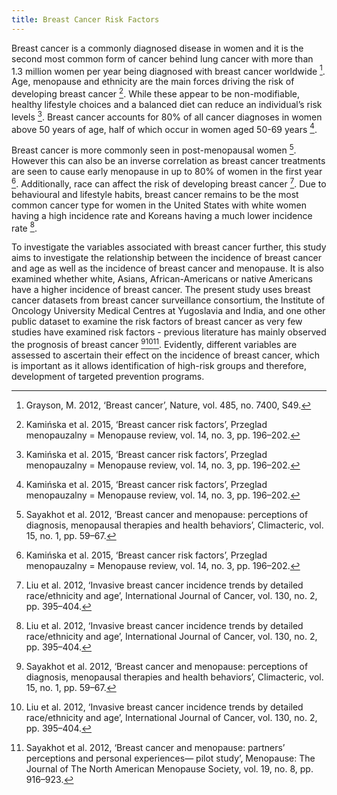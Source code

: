 ```yaml
---
title: Breast Cancer Risk Factors
---
```


Breast cancer is a commonly diagnosed disease in women and it is the second most common form of cancer behind lung cancer with more than 1.3 million women per year being diagnosed with breast cancer worldwide [^1]. Age, menopause and ethnicity are the main forces driving the risk of developing breast cancer [^2]. While these appear to be non-modifiable, healthy lifestyle choices and a balanced diet can reduce an individual’s risk levels [^2]. Breast cancer accounts for 80% of all cancer diagnoses in women above 50 years of age, half of which occur in women aged 50-69 years [^2].

Breast cancer is more commonly seen in post-menopausal women [^3]. However this can also be an inverse correlation as breast cancer treatments are seen to cause early menopause in up to 80% of women in the first year [^2]. Additionally, race can affect the risk of developing breast cancer [^4]. Due to behavioural and lifestyle habits, breast cancer remains to be the most common cancer type for women in the United States with white women having a high incidence rate and Koreans having a much lower incidence rate [^4]. 

To investigate the variables associated with breast cancer further, this study aims to investigate the relationship between the incidence of breast cancer and age as well as the incidence of breast cancer and menopause. It is also examined whether white, Asians, African-Americans or native Americans have a higher incidence of breast cancer. The present study uses breast cancer datasets from breast cancer surveillance consortium, the Institute of Oncology University Medical Centres at Yugoslavia and India, and one other public dataset to examine the risk factors of breast cancer as very few studies have examined risk factors - previous literature has mainly observed the prognosis of breast cancer [^3][^4][^5]. Evidently, different variables are assessed to ascertain their effect on the incidence of breast cancer, which is important as it allows identification of high-risk groups and therefore, development of targeted prevention programs.

[^1]: Grayson, M. 2012, ‘Breast cancer’, Nature, vol. 485, no. 7400, S49.
[^2]: Kamińska et al. 2015, ‘Breast cancer risk factors’, Przeglad menopauzalny = Menopause review, vol. 14, no. 3, pp. 196–202.
[^3]: Sayakhot et al. 2012, ‘Breast cancer and menopause: perceptions of diagnosis, menopausal therapies and health behaviors’, Climacteric, vol. 15, no. 1, pp. 59–67.
[^4]: Liu et al. 2012, ‘Invasive breast cancer incidence trends by detailed race/ethnicity and age’, International Journal of Cancer, vol. 130, no. 2, pp. 395–404.
[^5]: Sayakhot et al. 2012, ‘Breast cancer and menopause: partners’ perceptions and personal experiences— pilot study’, Menopause: The Journal of The North American Menopause Society, vol. 19, no. 8, pp. 916–923.
[^6]: Sweeney, C. 2004, ‘Risk Factors for Breast Cancer in Elderly Women’, American Journal of Epidemiology, vol. 160, no. 9, pp. 868-75.